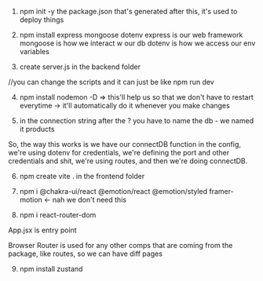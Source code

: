 1. npm init -y
    the package.json that's generated after this, it's used to deploy things 

2. npm install express mongoose dotenv
    express is our web framework 
    mongoose is how we interact w our db 
    dotenv is how we access our env variables 

3. create server.js in the backend folder

//you can change the scripts and it can just be like npm run dev

4. npm install nodemon -D => this'll help us so that we don't have to restart everytime -> it'll automatically do it whenever you make changes 

5. in the connection string after the ? you have to name the db - we named it products 

So, the way this works is we have our connectDB function in the config, we're using dotenv for credentials, we're defining the port and other credentials and shit, we're using routes, and then we're doing connectDB. 

6. npm create vite . in the frontend folder

7. npm i @chakra-ui/react @emotion/react @emotion/styled framer-motion <- nah we don't need this 

8. npm i react-router-dom

App.jsx is entry point 

Browser Router is used for any other comps that are coming from the package, like routes, so we can have diff pages 

9. npm install zustand 